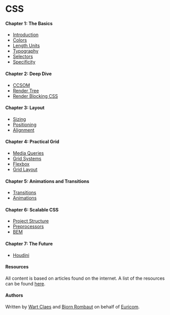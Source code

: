 <!-- <img src="./docs/mjr.png"> -->

# CSS

#### Chapter 1: The Basics

- [Introduction](docs/Chapter-1--The-Basics/1.1-Introduction.md)
- [Colors](docs/Chapter-1--The-Basics/1.2-Colors.md)
- [Length Units](docs/Chapter-1--The-Basics/1.3-Length-Units.md)
- [Typography](docs/Chapter-1--The-Basics/1.4-Typography.md)
- [Selectors](docs/Chapter-1--The-Basics/1.5-Selectors.md)
- [Specificity](docs/Chapter-1--The-Basics/1.6-Specificity.md)

#### Chapter 2: Deep Dive

- [CCSOM](docs/Chapter-2--Deep-Dive/2.1-DOM-and-CSSOM.md)
- [Render Tree](docs/Chapter-2--Deep-Dive/2.2-Render-Tree.md)
- [Render Blocking CSS](docs/Chapter-2--Deep-Dive/2.3-Render-Blocking-CSS.md)

#### Chapter 3: Layout

- [Sizing](docs/Chapter-3--Layout/3.1-Sizing.md)
- [Positioning](docs/Chapter-3--Layout/3.2-Positioning.md)
- [Alignment](docs/Chapter-3--Layout/3.3-Alignment.md)

#### Chapter 4: Practical Grid

- [Media Queries](docs/Chapter-4--Practical-Grids/4.1-Media-Queries.md)
- [Grid Systems](docs/Chapter-4--Practical-Grids/4.2-Grid-Systems.md)
- [Flexbox](docs/Chapter-4--Practical-Grids/4.3-Flexbox.md)
- [Grid Layout](docs/Chapter-4--Practical-Grids/4.4-Grid-layout.md)
<!-- - [Responsive Grid](docs/Chapter-4--Responsive-Grid/4.3-Responsive-Grid.md) -->

#### Chapter 5: Animations and Transitions

- [Transitions](docs/Chapter-5--Animations-and-Transitions/5.1-Transitions.md)
- [Animations](docs/Chapter-5--Animations-and-Transitions/5.2-Animations.md)

#### Chapter 6: Scalable CSS

- [Project Structure](docs/Chapter-6--Scalable-CSS/6.1-Project-Structure.md)
- [Preprocessors](docs/Chapter-6--Scalable-CSS/6.2-Preprocessors.md)
- [BEM](docs/Chapter-6--Scalable-CSS/6.3-BEM.md)

#### Chapter 7: The Future

- [Houdini](docs/Chapter-7-The-Future/7.1-Houdini.md)

#### Resources

All content is based on articles found on the internet. A list of the resources can be found [here](./docs/resources.md).

#### Authors

Written by [Wart Claes](https://github.com/WartClaes) and [Bjorn Rombaut](https://github.com/bjornrombaut) on behalf of [Euricom](http://www.euri.com).
